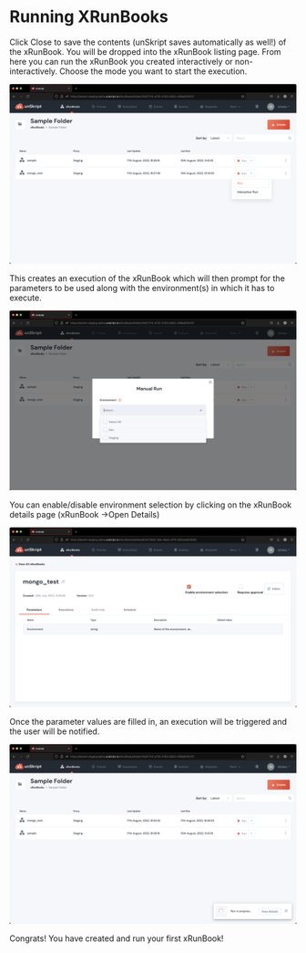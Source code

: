 # Running XRunBooks

Click Close to save the contents (unSkript saves automatically as well!) of the xRunBook. You will be dropped into the xRunBook listing page. From here you can run the xRunBook you created interactively or non-interactively. Choose the mode you want to start the execution.

![unSkript can run xRunBooks interactively or non-interactively](<../../.gitbook/assets/Screenshot 2022-08-17 at 6.29.02 PM.png>)

This creates an execution of the xRunBook which will then prompt for the parameters to be used along with the environment(s) in which it has to execute.&#x20;

![xRunBooks needs parameters](<../../.gitbook/assets/Screenshot 2022-08-17 at 6.29.28 PM.png>)

You can enable/disable environment selection by clicking on the xRunBook details page (xRunBook ->Open Details)

![Check/ Uncheck for Environment Selection](<../../.gitbook/assets/Screenshot 2022-08-17 at 6.29.54 PM.png>)

Once the parameter values are filled in, an execution will be triggered and the user will be notified.

![](<../../.gitbook/assets/Screenshot 2022-08-17 at 6.41.32 PM.png>)

Congrats! You have created and run your first xRunBook!
